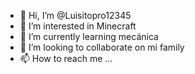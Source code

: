- 👋 Hi, I’m @Luisitopro12345
- 👀 I’m interested in Minecraft 
- 🌱 I’m currently learning mecánica
- 💞️ I’m looking to collaborate on mi family
- 📫 How to reach me ...

<!---
Luisitopro12345/Luisitopro12345 is a ✨ special ✨ repository because its `README.md` (this file) appears on your GitHub profile.
You can click the Preview link to take a look at your changes.
--->
